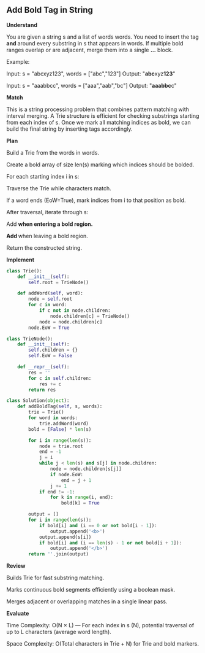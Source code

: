 ## Add Bold Tag in String

**Understand**

You are given a string s and a list of words words.
You need to insert the tag <b> and </b> around every substring in s that appears in words.
If multiple bold ranges overlap or are adjacent, merge them into a single <b>...</b> block.

Example:

Input: s = "abcxyz123", words = ["abc","123"]
Output: "<b>abc</b>xyz<b>123</b>"

Input: s = "aaabbcc", words = ["aaa","aab","bc"]
Output: "<b>aaabbc</b>c"

**Match**

This is a string processing problem that combines pattern matching with interval merging.
A Trie structure is efficient for checking substrings starting from each index of s.
Once we mark all matching indices as bold, we can build the final string by inserting tags accordingly.

**Plan**

Build a Trie from the words in words.

Create a bold array of size len(s) marking which indices should be bolded.

For each starting index i in s:

Traverse the Trie while characters match.

If a word ends (EoW=True), mark indices from i to that position as bold.

After traversal, iterate through s:

Add <b> when entering a bold region.

Add </b> when leaving a bold region.

Return the constructed string.

**Implement**

```py
class Trie():
    def __init__(self):
        self.root = TrieNode()

    def addWord(self, word):
        node = self.root
        for c in word:
            if c not in node.children:
                node.children[c] = TrieNode()
            node = node.children[c]
        node.EoW = True

class TrieNode():
    def __init__(self):
        self.children = {}
        self.EoW = False

    def __repr__(self):
        res = ''
        for c in self.children:
            res += c
        return res

class Solution(object):
    def addBoldTag(self, s, words):
        trie = Trie()
        for word in words:
            trie.addWord(word)
        bold = [False] * len(s)

        for i in range(len(s)):
            node = trie.root
            end = -1
            j = i
            while j < len(s) and s[j] in node.children:
                node = node.children[s[j]]
                if node.EoW:
                    end = j + 1
                j += 1
            if end != -1:
                for k in range(i, end):
                    bold[k] = True

        output = []
        for i in range(len(s)):
            if bold[i] and (i == 0 or not bold[i - 1]):
                output.append('<b>')
            output.append(s[i])
            if bold[i] and (i == len(s) - 1 or not bold[i + 1]):
                output.append('</b>')
        return ''.join(output)
```

**Review**

Builds Trie for fast substring matching.

Marks continuous bold segments efficiently using a boolean mask.

Merges adjacent or overlapping matches in a single linear pass.

**Evaluate**

Time Complexity: O(N × L) —
For each index in s (N), potential traversal of up to L characters (average word length).

Space Complexity: O(Total characters in Trie + N) for Trie and bold markers.
